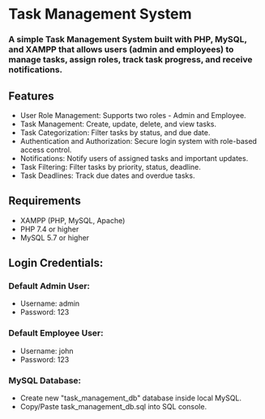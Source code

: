 # Task Management System
### A simple Task Management System built with PHP, MySQL, and XAMPP that allows users (admin and employees) to manage tasks, assign roles, track task progress, and receive notifications.


## Features

+ User Role Management: Supports two roles - Admin and Employee.
+ Task Management: Create, update, delete, and view tasks.
+ Task Categorization: Filter tasks by status, and due date.
+ Authentication and Authorization: Secure login system with role-based access control.
+ Notifications: Notify users of assigned tasks and important updates.
+ Task Filtering: Filter tasks by priority, status, deadline.
+ Task Deadlines: Track due dates and overdue tasks.

## Requirements

+ XAMPP (PHP, MySQL, Apache)
+ PHP 7.4 or higher
+ MySQL 5.7 or higher

## Login Credentials:

### Default Admin User:

+ Username: admin
+ Password: 123
### Default Employee User:

+ Username: john 
+ Password: 123

### MySQL Database:

+ Create new "task_management_db" database inside local MySQL.
+ Copy/Paste task_management_db.sql into SQL console.